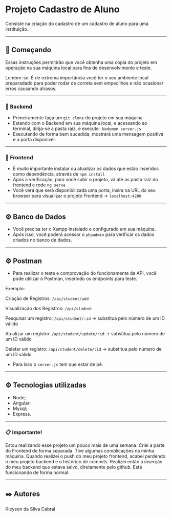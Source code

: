 # Projeto Cadastro de Aluno

Consiste na criação do cadastro de um cadastro de aluno para uma instituição.

_______________________________________________________________________________________________________________________________________

## 🚀 Começando

Essas instruções permitirão que você obtenha uma cópia do projeto em operação na sua máquina local para fins de desenvolvimento e teste.

Lembre-se. É de extrema importância você ter o seu ambiente local preparadado para poder rodar de correta sem empecílhos e não ocasionar erros causando atrasos.

_______________________________________________________________________________________________________________________________________

### 🔧 Backend

* Primeiramente faça um ``` git clone ``` do projeto em sua máquina
* Estando com o Backend em sua máquina local, e acessando ao terminal, dirija-se a pasta raíz, e execute ``` Nodemon server.js```
* Executando de forma bem sucedida, mostrará uma mensagem positiva e a porta disponível.

_______________________________________________________________________________________________________________________________________

### 🔧 Frontend

* É muito importante instalar ou atualizar os dados que estão inseridos como dependência, através de ``` npm install ```
* Após a verificação, para você subir o projeto, vá até as pasta raíz do frontend e rode ``` ng serve ```
* Você verá que será disponibilizada uma porta, insira na URL do seu browser para visualizar o projeto Frontend -> ``` localhost:4200 ```

_______________________________________________________________________________________________________________________________________

## ⚙️ Banco de Dados 

* Você precisa ter o Xampp instalado e configurado em sua máquina.
* Após isso, você poderá acessar o ``` phpadmin ``` para verificar os dados criados no banco de dados.

_______________________________________________________________________________________________________________________________________

## ⚙️ Postman

* Para realizar o teste e comprovação do funcionamente da API, você pode utilizar o Postman, inserindo os endpoints para teste.

Exemplo: 

Criação de Registros: ```/api/student/add ```

Visualização dos Registros: ```/api/student```

Pesquisar um registro: ```/api/student/:id``` -> substitua pelo número de um ID válido

Atualizar um registro: ```/api/student/update/:id``` -> substitua pelo número de um ID válido

Deletar um registro: ```/api/student/delete/:id``` -> substitua pelo número de um ID válido

* Para isso o ```server.js``` tem que estar de pé.

_______________________________________________________________________________________________________________________________________

## ⚙️ Tecnologias utilizadas

* Node;
* Angular;
* Mysql;
* Express.

 _______________________________________________________________________________________________________________________________________

### 📋 Importante!

Estou realizando esse projeto um pouco mais de uma semana. Criei a parte do Frontend de forma separada. Tive algumas complicações na minha máquina. Quando realizei o push do meu projeto frontend, acabei perdendo o meu projeto backend e o histórico de commits. Realizei então a inserção do meu backend que estava salvo, diretamente pelo github. Está funcionando de forma normal.

_______________________________________________________________________________________________________________________________________

## ✒️ Autores

Kleyson da Silva Cabral
